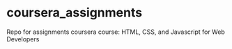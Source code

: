 # coursera_assignments
Repo for assignments coursera course: HTML, CSS, and Javascript for Web Developers
